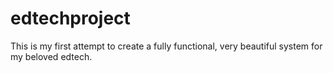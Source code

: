 # edtechproject
This is my first attempt to create a fully functional, very beautiful system for my beloved edtech.
